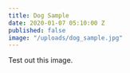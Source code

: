 ```yaml
---
title: Dog Sample
date: 2020-01-07 05:10:00 Z
published: false
image: "/uploads/dog_sample.jpg"
---
```


Test out this image.